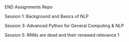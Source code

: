 END Assignments Repo

Session 1: Background and Basics of NLP

Session 3: Advanced Python for General Computing & NLP

Session 5: RNNs are dead and their renewed relevance 1
